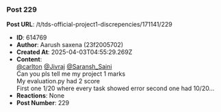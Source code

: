 ### Post 229
**Post URL**: /t/tds-official-project1-discrepencies/171141/229
- **ID**: 614769
- **Author**: Aarush saxena  (23f2005702)
- **Created At**: 2025-04-03T04:55:29.269Z
- **Content**:  
  <a class="mention" href="/u/carlton">@carlton</a> <a class="mention" href="/u/jivraj">@Jivraj</a> <a class="mention" href="/u/saransh_saini">@Saransh_Saini</a><br>
Can you pls tell me my project 1 marks<br>
My evaluation.py had 2 score<br>
First one 1/20 where every task showed error second one had 10/20…
- **Reactions**: None
- **Post Number**: 229

